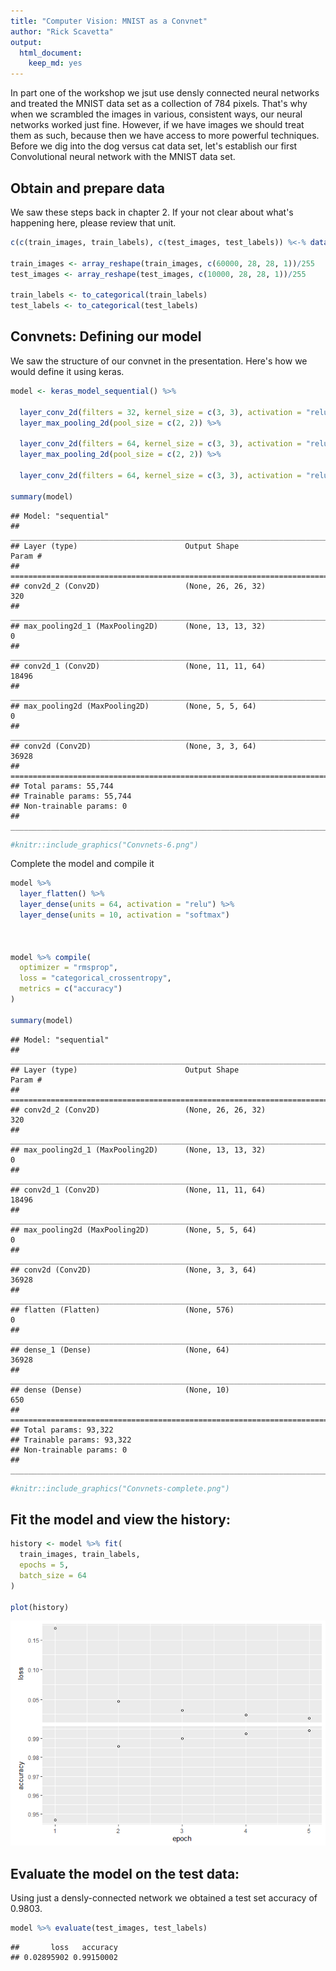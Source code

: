 ```yaml
---
title: "Computer Vision: MNIST as a Convnet"
author: "Rick Scavetta"
output: 
  html_document: 
    keep_md: yes
---
```




In part one of the workshop we jsut use densly connected neural networks and treated the MNIST data set as a collection of 784 pixels. That's why when we scrambled the images in various, consistent ways, our neural networks worked just fine. However, if we have images we should treat them as such, because then we have access to more powerful techniques. Before we dig into the dog versus cat data set, let's establish our first Convolutional neural network with the MNIST data set. 

## Obtain and prepare data

We saw these steps back in chapter 2. If your not clear about what's happening here, please review that unit.


```r
c(c(train_images, train_labels), c(test_images, test_labels)) %<-% dataset_mnist()

train_images <- array_reshape(train_images, c(60000, 28, 28, 1))/255
test_images <- array_reshape(test_images, c(10000, 28, 28, 1))/255

train_labels <- to_categorical(train_labels)
test_labels <- to_categorical(test_labels)
```

## Convnets: Defining our model 

We saw the structure of our convnet in the presentation. Here's how we would define it using keras.


```r
model <- keras_model_sequential() %>%
  
  layer_conv_2d(filters = 32, kernel_size = c(3, 3), activation = "relu", input_shape = c(28, 28, 1)) %>%
  layer_max_pooling_2d(pool_size = c(2, 2)) %>%
  
  layer_conv_2d(filters = 64, kernel_size = c(3, 3), activation = "relu") %>%
  layer_max_pooling_2d(pool_size = c(2, 2)) %>%
  
  layer_conv_2d(filters = 64, kernel_size = c(3, 3), activation = "relu")

summary(model)
```

```
## Model: "sequential"
## ________________________________________________________________________________
## Layer (type)                        Output Shape                    Param #     
## ================================================================================
## conv2d_2 (Conv2D)                   (None, 26, 26, 32)              320         
## ________________________________________________________________________________
## max_pooling2d_1 (MaxPooling2D)      (None, 13, 13, 32)              0           
## ________________________________________________________________________________
## conv2d_1 (Conv2D)                   (None, 11, 11, 64)              18496       
## ________________________________________________________________________________
## max_pooling2d (MaxPooling2D)        (None, 5, 5, 64)                0           
## ________________________________________________________________________________
## conv2d (Conv2D)                     (None, 3, 3, 64)                36928       
## ================================================================================
## Total params: 55,744
## Trainable params: 55,744
## Non-trainable params: 0
## ________________________________________________________________________________
```




```r
#knitr::include_graphics("Convnets-6.png")
```

Complete the model and compile it


```r
model %>%
  layer_flatten() %>%
  layer_dense(units = 64, activation = "relu") %>%
  layer_dense(units = 10, activation = "softmax")



model %>% compile(
  optimizer = "rmsprop",
  loss = "categorical_crossentropy",
  metrics = c("accuracy")
)

summary(model)
```

```
## Model: "sequential"
## ________________________________________________________________________________
## Layer (type)                        Output Shape                    Param #     
## ================================================================================
## conv2d_2 (Conv2D)                   (None, 26, 26, 32)              320         
## ________________________________________________________________________________
## max_pooling2d_1 (MaxPooling2D)      (None, 13, 13, 32)              0           
## ________________________________________________________________________________
## conv2d_1 (Conv2D)                   (None, 11, 11, 64)              18496       
## ________________________________________________________________________________
## max_pooling2d (MaxPooling2D)        (None, 5, 5, 64)                0           
## ________________________________________________________________________________
## conv2d (Conv2D)                     (None, 3, 3, 64)                36928       
## ________________________________________________________________________________
## flatten (Flatten)                   (None, 576)                     0           
## ________________________________________________________________________________
## dense_1 (Dense)                     (None, 64)                      36928       
## ________________________________________________________________________________
## dense (Dense)                       (None, 10)                      650         
## ================================================================================
## Total params: 93,322
## Trainable params: 93,322
## Non-trainable params: 0
## ________________________________________________________________________________
```


```r
#knitr::include_graphics("Convnets-complete.png")
```


## Fit the model and view the history:


```r
history <- model %>% fit(
  train_images, train_labels,
  epochs = 5, 
  batch_size = 64
)

plot(history)
```

![](Computer-Vision---MNIST_files/figure-html/modelTrain-1.png)<!-- -->

## Evaluate the model on the test data:

Using just a densly-connected network we obtained a test set accuracy of 0.9803.


```r
model %>% evaluate(test_images, test_labels)
```

```
##       loss   accuracy 
## 0.02895902 0.99150002
```

